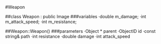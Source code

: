 #Weapon

##class Weapon : public Image
###variables
	·double m_damage;
    ·int m_attack_speed;
    ·int m_resistance;

##Weapon::Weapon()
###parameters
	·Object * parent
	·ObjectID id
	·const string& path
	·int resistance
	·double damage
	·int attack_speed
